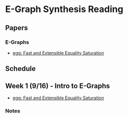 # E-Graph Synthesis Reading

## Papers

### E-Graphs

- [egg: Fast and Extensible Equality Saturation](https://dl.acm.org/doi/pdf/10.1145/3434304)

## Schedule

## Week 1 (9/16) - Intro to E-Graphs

- [egg: Fast and Extensible Equality Saturation](https://dl.acm.org/doi/pdf/10.1145/3434304)

### Notes

